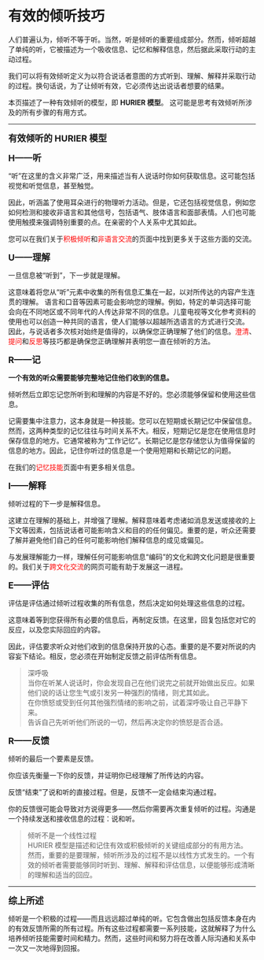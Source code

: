 # 有效的倾听技巧

人们普遍认为，倾听不等于听。当然，听是倾听的重要组成部分。然而，倾听超越了单纯的听，它被描述为一个吸收信息、记忆和解释信息，然后据此采取行动的主动过程。

我们可以将有效倾听定义为以符合说话者意图的方式听到、理解、解释并采取行动的过程。换句话说，为了让倾听有效，它必须传达出说话者想要的结果。

本页描述了一种有效倾听的模型，即 **HURIER 模型**。 这可能是思考有效倾听所涉及的所有步骤的有用方式。

---

<font size=4>**有效倾听的 HURIER 模型**</font>

<font size=4>**H——听**</font>

“听”在这里的含义非常广泛，用来描述当有人说话时你如何获取信息。这可能包括视觉和听觉信息，甚至触觉。

因此，听涵盖了使用耳朵进行的物理听力活动。但是，它还包括视觉信息，例如您如何检测和接收非语言和其他信号，包括语气、肢体语言和面部表情。人们也可能使用触摸来强调特别重要的点。在亲密的个人关系中尤其如此。

您可以在我们关于<font color=red>积极倾听</font>和<font color=red>非语言交流</font>的页面中找到更多关于这些方面的交流。

<font size=4>**U——理解**</font>

一旦信息被“听到”，下一步就是理解。

这意味着将您从“听”元素中收集的所有信息汇集在一起，以对所传达的内容产生连贯的理解。
语言和口音等因素可能会影响您的理解。例如，特定的单词选择可能会向在不同地区或不同年代的人传达非常不同的信息。儿童电视等文化参考资料的使用也可以创造一种共同的语言，使人们能够以超越所选语言的方式进行交流。
因此，与说话者多次核对始终是值得的，以确保您正确理解了他们的信息。<font color=red>澄清</font>、<font color=red>提问</font>和<font color=red>反思</font>等技巧都是确保您正确理解并表明您一直在倾听的方法。

<font size=4>**R——记**</font>

**一个有效的听众需要能够完整地记住他们收到的信息。**

倾听然后立即忘记您所听到和理解的内容是不好的。您必须能够保留和使用这些信息。

记需要集中注意力，这本身就是一种技能。您可以在短期或长期记忆中保留信息。然而，这两种类型的记忆往往与时间关系不大。相反，短期记忆是您在使用信息时保存信息的地方。它通常被称为“工作记忆”。长期记忆是您存储您认为值得保留的信息的地方。因此，记住你听过的信息是一个使用短期和长期记忆的问题。

在我们的<font color=red>记忆技能</font>页面中有更多相关信息。

<font size=4>**I——解释**</font>

倾听过程的下一步是解释信息。

这建立在理解的基础上，并增强了理解。解释意味着考虑诸如消息发送或接收的上下文等因素，包括说话者可能影响含义和目的的任何偏见。重要的是，听众还需要了解并避免他们自己的任何可能影响他们解释信息的成见或偏见。

与发展理解能力一样，理解任何可能影响信息“编码”的文化和跨文化问题是很重要的。我们关于<font color=red>跨文化交流</font>的网页可能有助于发展这一进程。

<font size=4>**E——评估**</font>

评估是评估通过倾听过程收集的所有信息，然后决定如何处理这些信息的过程。

这意味着等到您获得所有必要的信息后，再制定反馈。在这里，回复包括您对它的反应，以及您实际回应的内容。

因此，评估要求听众对他们收到的信息保持开放的心态。重要的是不要对所说的内容妄下结论。相反，您必须在开始制定反馈之前评估所有信息。

>深呼吸<br>
当你在听某人说话时，你会发现自己在他们说完之前就开始做出反应。如果他们说的话让您生气或引发另一种强烈的情绪，则尤其如此。<br>
在你愤怒或受到任何其他强烈情绪的影响之前，试着深呼吸让自己平静下来。<br>
告诉自己先听听他们所说的一切，然后再决定你的愤怒是否合适。

<font size=4>**R——反馈**</font>

倾听的最后一个要素是反馈。

你应该先衡量一下你的反馈，并证明你已经理解了所传达的内容。

反馈“结束”了说和听的直接过程。但是，反馈不一定会结束沟通过程。

你的反馈很可能会导致对方说得更多——然后你需要再次重复倾听的过程。沟通是一个持续发送和接收信息的过程：说和听。

>倾听不是一个线性过程<br>
HURIER 模型是描述和记住有效或积极倾听的关键组成部分的有用方法。<br>
然而，重要的是要理解，倾听所涉及的过程不是以线性方式发生的。一个有效的倾听者需要能够同时听到、理解、解释和评估信息，以便能够形成清晰的理解和适当的回应。

---

<font size=4>**综上所述**</font>

倾听是一个积极的过程——而且远远超过单纯的听。它包含做出包括反馈本身在内的有效反馈所需的所有过程。所有这些过程都需要一系列技能，这就解释了为什么培养倾听技能需要时间和精力。然而，这些时间和努力将在改善人际沟通和关系中一次又一次地得到回报。
